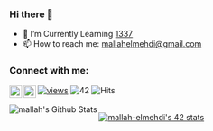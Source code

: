 ### Hi there 👋

<!--
**mallah-elmehdi/mallah-elmehdi** is a ✨ _special_ ✨ repository because its `README.md` (this file) appears on your GitHub profile.

Here are some ideas to get you started:

- 🔭 I’m currently working on ...
- 🌱 I’m currently learning ...
- 👯 I’m looking to collaborate on ...
- 🤔 I’m looking for help with ...
- 💬 Ask me about ...
- 📫 How to reach me: ...
- 😄 Pronouns: ...
- ⚡ Fun fact: ...
-->

- 🌱 I’m Currently Learning <a href="https://1337.ma/en">1337</a>
- 📫 How to reach me: mallahelmehdi@gmail.com

### Connect with me:
[<img align="left" alt="mallah-elmehdi | world" width="22px" src="https://cdn.jsdelivr.net/npm/simple-icons@v3/icons/website.svg" />][website]
[<img align="left" alt="mallah-elmehdi | LinkedIn" width="22px" src="https://cdn.jsdelivr.net/npm/simple-icons@v3/icons/linkedin.svg" />][linkedin]
[![views](https://komarev.com/ghpvc/?username=mallah-elmehdi&label=Profile%20views&color=fe75a9&style=flat)](https://github.com/mallah-elmehdi/)
![42](https://badgen.net/badge/Born2Code/emallah/green?cache=86400&icon=https://meta.intra.42.fr/assets/42_logo-7dfc9110a5319a308863b96bda33cea995046d1731cebb735e41b16255106c12.svg) ![Hits](https://hits.seeyoufarm.com/api/count/incr/badge.svg?url=https%3A%2F%2Fgithub.com%2Fmallah-elmehdi)
<br />
<br />
<img align="left" alt="mallah's Github Stats" src="https://github-readme-stats.vercel.app/api?username=mallah-elmehdi&show_icons=true&hide_border=true" />

[website]: http://el-mehdi.me/
[linkedin]: https://www.linkedin.com/in/el-mehdi-mallah-4581781ab/
[![mallah-elmehdi's 42 stats](https://badge42.herokuapp.com/api/stats/emallah)](https://github.com/emallah/badge42)

